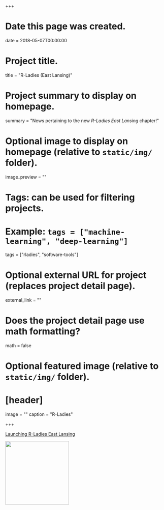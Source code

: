 +++
# Date this page was created.
date = 2018-05-07T00:00:00

# Project title.
title = "R-Ladies (East Lansing)"

# Project summary to display on homepage.
summary = "News pertaining to the new *R-Ladies East Lansing* chapter!"

# Optional image to display on homepage (relative to `static/img/` folder).
image_preview = ""

# Tags: can be used for filtering projects.
# Example: `tags = ["machine-learning", "deep-learning"]`
tags = ["rladies", "software-tools"]

# Optional external URL for project (replaces project detail page).
external_link = ""

# Does the project detail page use math formatting?
math = false

# Optional featured image (relative to `static/img/` folder).
# [header]
image = ""
caption = "R-Ladies"

+++

[Launching R-Ladies East Lansing](/post/2018/rladies-elansing)

<img src="/interests/rladies_files/rladies.jpeg" alt="" width="200px" height="200px"/>